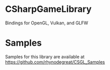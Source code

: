 # CSharpGameLibrary
Bindings for OpenGL, Vulkan, and GLFW

# Samples
Samples for this library are available at https://github.com/rhynodegreat/CSGL_Samples

